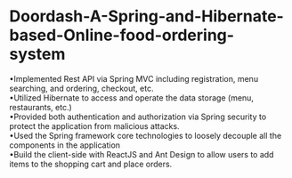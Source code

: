 # Doordash-A-Spring-and-Hibernate-based-Online-food-ordering-system

•Implemented Rest API via Spring MVC including registration, menu searching, and ordering, checkout, etc.  
•Utilized Hibernate to access and operate the data storage (menu, restaurants, etc.)  
•Provided both authentication and authorization via Spring security to protect the application from malicious attacks.  
•Used the Spring framework core technologies to loosely decouple all the components in the application  
•Build the client-side with ReactJS and Ant Design to allow users to add items to the shopping cart and place orders.  
